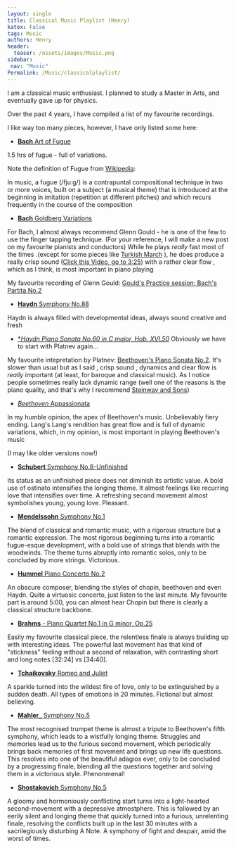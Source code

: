 ```yaml
---
layout: single
title: Classical Music Playlist (Henry)
katex: False
tags: Music
authors: Henry
header:
  teaser: /assets/images/Music.png
sidebar:
 nav: "Music"
Permalink: /Music/classicalplaylist/ 
---
```


I am a classical music enthusiast. I planned to study a Master in Arts, and eventually gave up for physics. 

Over the past 4 years, I have compiled a list of my favourite recordings.

I like way too many pieces, however, I have only listed some here:


- [**Bach** Art of Fugue](https://www.youtube.com/watch?v=Y9OUfBDIGhw&t=167s)

 1.5 hrs of fugue - full of variations.

Note the definition of Fugue from [Wikipedia](https://en.wikipedia.org/wiki/Fugue#):

In music, a fugue (/fjuːɡ/) is a contrapuntal compositional technique in two or more voices, built on a subject (a musical theme) that is introduced at the beginning in imitation (repetition at different pitches) and which recurs frequently in the course of the composition

- [**Bach** Goldberg Variations](https://www.youtube.com/watch?v=5Npa3G98Xlo&t=748s)

 For Bach, I almost always recommend Glenn Gould - he is one of the few to use the finger tapping technique. (For your reference, I will make a new post on my favourite pianists and conductors) While he plays _really_ fast most of the times .(except for some pieces like [Turkish March](https://www.youtube.com/watch?v=eTZ33EVK3Ug) ), he does produce a really crisp sound ([Click this Video, go to 3:25](https://www.youtube.com/watch?v=eTZ33EVK3Ug)) with a rather clear flow , which as I think, is most important in piano playing

 My favourite recording of Glenn Gould: [Gould's Practice session: Bach's Partita No.2](https://www.youtube.com/watch?v=d-my1JH9uMk&t=113s)

- [**Haydn** Symphony No.88](https://www.youtube.com/watch?v=LonRkoYDDu0&t=215s)

Haydn is always filled with developmental ideas, always sound creative and fresh
- [**Haydn Piano Sonata No.60 in C major, Hob. XVI.50*](https://www.youtube.com/watch?v=74A1TVgAbsY)
 Obviously we have to start with Platnev again...

 My favourite intepretation by Platnev: [Beethoven's Piano Sonata No.2](https://www.youtube.com/watch?v=my9yp4f1lPQ&t=467s). It's slower than usual but as I said , crisp sound , dynamics and clear flow is _really_ important (at least, for baroque and classical music). As I notice people sometimes really lack dynamic range (well one of the reasons is the piano quality, and that's why I recommend [Steinway and Sons](https://en.wikipedia.org/wiki/Steinway_%26_Sons))

 - [_Beethoven_ Appassionata](https://www.youtube.com/watch?v=efA1S8hyBms) 

In my humble opinion, the apex of Beethoven's music. Unbelievably fiery ending. Lang's Lang's rendition has great flow and is full of dynamic variations, which, in my opinion, is most important in playing Beethoven's music

(I may like older versions now!)


 - [**Schubert** Symphony No.8-Unfinished](https://www.youtube.com/watch?v=TgZj4Vd3HHk)

 Its status as an unfinished piece does not diminish its artistic value. A bold use of ostinato intensifies the longing theme. It almost feelings like recurring love that intensifies over time. A refreshing second movement almost symbolishes young, young love. Pleasant.

- [**Mendelssohn** Symphony No.1](https://www.youtube.com/watch?v=Tos7OlK5RhU&t=1392s) 

The blend of classical and romantic music, with a rigorous structure but a romantic expression. The most rigorous beginning turns into a romantic fugue-esque development, with a bold use of strings that blends with the woodwinds. The theme turns abruptly into romantic solos, only to be concluded by more strings. Victorious.

- [**Hummel** Piano Concerto No.2](https://www.youtube.com/watch?v=iYr7z1RYgaM&t=1507s)

An obscure composer, blending the styles of chopin, beethoven and even Haydn. Quite a virtuosic concerto, just listen to the last minute. My favourite part is around 5:00, you can almost hear Chopin but there is clearly a classical structure backbone.

- [**Brahms** - Piano Quartet No.1 in G minor, Op.25](https://www.youtube.com/watch?v=7BifP-9elgE&t=1990s)

Easily my favourite classical piece, the relentless finale is always building up with interesting ideas. The powerful last movement has that kind of "stickness" feeling without a second of relaxation, with contrasting short and long notes [32:24] vs [34:40].

- [**Tchaikovsky** Romeo and Juliet](https://www.youtube.com/watch?v=f6qZUCi7ToQ)

A sparkle turned into the wildest fire of love, only to be extinguished by a sudden death. All types of emotions in 20 minutes. Fictional but almost believing.

- [**Mahler_** Symphony No.5](https://www.youtube.com/watch?v=G_FYQoqV5fk&t=3095s)

The most recognised trumpet theme is almost a tripute to Beethoven's fifth symphony, which leads to a wistfully longing theme. Struggles and memories lead us to the furious second movement,  which periodically brings back memories of first movement and brings up new life questions. This resolves into one of the beautiful adagios ever, only to be concluded by a progressing finale, blending all the questions together and solving them in a victorious style. Phenonmenal!

- [**Shostakovich** Symphony No.5](https://www.youtube.com/watch?v=9fCmbe55Ykc)

A gloomy and hormoniously conflicting start turns into a light-hearted second-movement with a depressive atmostphere. This is followed by an eerily silent and longing theme that quickly turned into a furious, unrelenting finale, resolving the conflicts built up in the last 30 minutes with a sacrilegiously disturbing A Note. A symphony of fight and despair, amid the worst of times.












